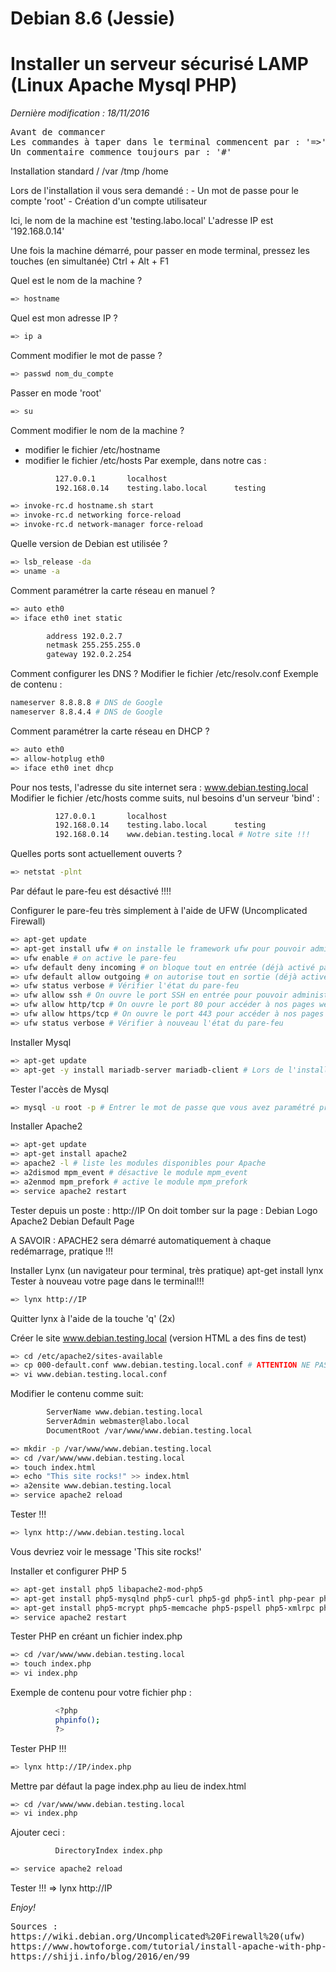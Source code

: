 # Debian 8.6 (Jessie)
# Installer un serveur sécurisé LAMP (Linux Apache Mysql PHP)

<p><em>Dernière modification : 18/11/2016</em></p>

<pre>Avant de commancer
Les commandes à taper dans le terminal commencent par : '=>'
Un commentaire commence toujours par : '#'</pre>

Installation standard
  /
  /var
  /tmp
  /home

<p>Lors de l'installation il vous sera demandé :
- Un mot de passe pour le compte 'root'
- Création d'un compte utilisateur</p>

Ici, le nom de la machine est 'testing.labo.local'
L'adresse IP est '192.168.0.14'

Une fois la machine démarré, pour passer en mode terminal, pressez les touches (en simultanée)
Ctrl + Alt + F1

Quel est le nom de la machine ?
```sh
=> hostname
```

Quel est mon adresse IP ?
```sh
=> ip a
```

Comment modifier le mot de passe ?
```sh
=> passwd nom_du_compte
```

Passer en mode 'root'
```sh
=> su
```

Comment modifier le nom de la machine ?
- modifier le fichier /etc/hostname
- modifier le fichier /etc/hosts
Par exemple, dans notre cas :
```sh
          127.0.0.1       localhost
          192.168.0.14    testing.labo.local      testing
```
```sh
=> invoke-rc.d hostname.sh start
=> invoke-rc.d networking force-reload
=> invoke-rc.d network-manager force-reload
```

Quelle version de Debian est utilisée ?
```sh
=> lsb_release -da
=> uname -a
```

Comment paramétrer la carte réseau en manuel ?
```sh
=> auto eth0
=> iface eth0 inet static
```
```sh
        address 192.0.2.7
        netmask 255.255.255.0
        gateway 192.0.2.254
```

Comment configurer les DNS ?
Modifier le fichier /etc/resolv.conf
Exemple de contenu :
```sh
nameserver 8.8.8.8 # DNS de Google
nameserver 8.8.4.4 # DNS de Google
```

Comment paramétrer la carte réseau en DHCP ?
```sh
=> auto eth0
=> allow-hotplug eth0
=> iface eth0 inet dhcp
```
Pour nos tests, l'adresse du site internet sera : www.debian.testing.local
Modifier le fichier /etc/hosts comme suits, nul besoins d'un serveur 'bind' :
```sh
          127.0.0.1       localhost
          192.168.0.14    testing.labo.local      testing
          192.168.0.14    www.debian.testing.local # Notre site !!!
```
Quelles ports sont actuellement ouverts ?
```sh
=> netstat -plnt
```

Par défaut le pare-feu est désactivé !!!!

Configurer le pare-feu très simplement à l'aide de UFW (Uncomplicated Firewall)
```sh
=> apt-get update
=> apt-get install ufw # on installe le framework ufw pour pouvoir administrer facilement le pare-feu
=> ufw enable # on active le pare-feu
=> ufw default deny incoming # on bloque tout en entrée (déjà activé par défaut)
=> ufw default allow outgoing # on autorise tout en sortie (déjà activé par défaut)
=> ufw status verbose # Vérifier l'état du pare-feu
=> ufw allow ssh # On ouvre le port SSH en entrée pour pouvoir administrer la machine à distance
=> ufw allow http/tcp # On ouvre le port 80 pour accéder à nos pages web à distance (http)
=> ufw allow https/tcp # On ouvre le port 443 pour accéder à nos pages web à distance (https)
=> ufw status verbose # Vérifier à nouveau l'état du pare-feu
```

Installer Mysql
```sh
=> apt-get update
=> apt-get -y install mariadb-server mariadb-client # Lors de l'installation un mot de passe vous sera demandé pour configurer l'accès root de Mysql
```

Tester l'accès de Mysql
```sh
=> mysql -u root -p # Entrer le mot de passe que vous avez paramétré précédemment
```

Installer Apache2
```sh
=> apt-get update
=> apt-get install apache2
=> apache2 -l # liste les modules disponibles pour Apache
=> a2dismod mpm_event # désactive le module mpm_event
=> a2enmod mpm_prefork # active le module mpm_prefork
=> service apache2 restart
```

Tester depuis un poste : http://IP
On doit tomber sur la page : Debian Logo Apache2 Debian Default Page

A SAVOIR : APACHE2 sera démarré automatiquement à chaque redémarrage, pratique !!!

Installer Lynx (un navigateur pour terminal, très pratique)
apt-get install lynx
Tester à nouveau votre page dans le terminal!!!
```sh
=> lynx http://IP
```

Quitter lynx à l'aide de la touche 'q' (2x)

Créer le site www.debian.testing.local (version HTML a des fins de test)
```sh
=> cd /etc/apache2/sites-available
=> cp 000-default.conf www.debian.testing.local.conf # ATTENTION NE PAS OUBLIER LE .CONF!!!
=> vi www.debian.testing.local.conf
```
Modifier le contenu comme suit:
```sh
        ServerName www.debian.testing.local
        ServerAdmin webmaster@labo.local
        DocumentRoot /var/www/www.debian.testing.local
```
```sh
=> mkdir -p /var/www/www.debian.testing.local
=> cd /var/www/www.debian.testing.local
=> touch index.html
=> echo "This site rocks!" >> index.html
=> a2ensite www.debian.testing.local
=> service apache2 reload
```
Tester !!!
```sh
=> lynx http://www.debian.testing.local
```
Vous devriez voir le message 'This site rocks!'

Installer et configurer PHP 5
```sh
=> apt-get install php5 libapache2-mod-php5
=> apt-get install php5-mysqlnd php5-curl php5-gd php5-intl php-pear php5-imagick
=> apt-get install php5-mcrypt php5-memcache php5-pspell php5-xmlrpc php5-xsl php5-apcu
=> service apache2 restart
```
Tester PHP en créant un fichier index.php
```sh
=> cd /var/www/www.debian.testing.local
=> touch index.php
=> vi index.php
```

Exemple de contenu pour votre fichier php :
```sh
          <?php
          phpinfo();
          ?>
```

Tester PHP !!!
```sh
=> lynx http://IP/index.php
```

Mettre par défaut la page index.php au lieu de index.html
```sh
=> cd /var/www/www.debian.testing.local
=> vi index.php
```

Ajouter ceci :
```sh
          DirectoryIndex index.php
```

```sh
=> service apache2 reload
```

Tester !!!
=> lynx http://IP

<em>Enjoy!</em>

<pre>
Sources :
https://wiki.debian.org/Uncomplicated%20Firewall%20(ufw)
https://www.howtoforge.com/tutorial/install-apache-with-php-and-mysql-lamp-on-debian-jessie/
https://shiji.info/blog/2016/en/99
</pre>

